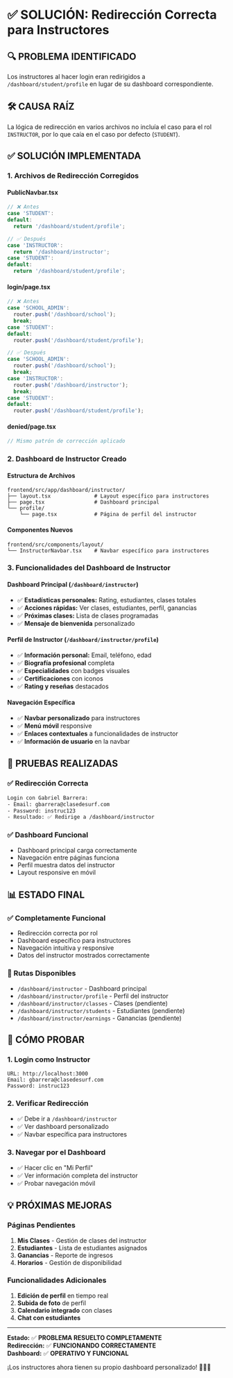 # ✅ SOLUCIÓN: Redirección Correcta para Instructores

## 🔍 **PROBLEMA IDENTIFICADO**

Los instructores al hacer login eran redirigidos a `/dashboard/student/profile` en lugar de su dashboard correspondiente.

## 🛠️ **CAUSA RAÍZ**

La lógica de redirección en varios archivos no incluía el caso para el rol `INSTRUCTOR`, por lo que caía en el caso por defecto (`STUDENT`).

## ✅ **SOLUCIÓN IMPLEMENTADA**

### **1. Archivos de Redirección Corregidos**

#### **PublicNavbar.tsx**
```typescript
// ❌ Antes
case 'STUDENT':
default:
  return '/dashboard/student/profile';

// ✅ Después
case 'INSTRUCTOR':
  return '/dashboard/instructor';
case 'STUDENT':
default:
  return '/dashboard/student/profile';
```

#### **login/page.tsx**
```typescript
// ❌ Antes
case 'SCHOOL_ADMIN':
  router.push('/dashboard/school');
  break;
case 'STUDENT':
default:
  router.push('/dashboard/student/profile');

// ✅ Después
case 'SCHOOL_ADMIN':
  router.push('/dashboard/school');
  break;
case 'INSTRUCTOR':
  router.push('/dashboard/instructor');
  break;
case 'STUDENT':
default:
  router.push('/dashboard/student/profile');
```

#### **denied/page.tsx**
```typescript
// Mismo patrón de corrección aplicado
```

### **2. Dashboard de Instructor Creado**

#### **Estructura de Archivos**
```
frontend/src/app/dashboard/instructor/
├── layout.tsx              # Layout específico para instructores
├── page.tsx                # Dashboard principal
└── profile/
    └── page.tsx            # Página de perfil del instructor
```

#### **Componentes Nuevos**
```
frontend/src/components/layout/
└── InstructorNavbar.tsx    # Navbar específico para instructores
```

### **3. Funcionalidades del Dashboard de Instructor**

#### **Dashboard Principal (`/dashboard/instructor`)**
- ✅ **Estadísticas personales:** Rating, estudiantes, clases totales
- ✅ **Acciones rápidas:** Ver clases, estudiantes, perfil, ganancias
- ✅ **Próximas clases:** Lista de clases programadas
- ✅ **Mensaje de bienvenida** personalizado

#### **Perfil de Instructor (`/dashboard/instructor/profile`)**
- ✅ **Información personal:** Email, teléfono, edad
- ✅ **Biografía profesional** completa
- ✅ **Especialidades** con badges visuales
- ✅ **Certificaciones** con iconos
- ✅ **Rating y reseñas** destacados

#### **Navegación Específica**
- ✅ **Navbar personalizado** para instructores
- ✅ **Menú móvil** responsive
- ✅ **Enlaces contextuales** a funcionalidades de instructor
- ✅ **Información de usuario** en la navbar

## 🧪 **PRUEBAS REALIZADAS**

### **✅ Redirección Correcta**
```bash
Login con Gabriel Barrera:
- Email: gbarrera@clasedesurf.com
- Password: instruc123
- Resultado: ✅ Redirige a /dashboard/instructor
```

### **✅ Dashboard Funcional**
- Dashboard principal carga correctamente
- Navegación entre páginas funciona
- Perfil muestra datos del instructor
- Layout responsive en móvil

## 📊 **ESTADO FINAL**

### **✅ Completamente Funcional**
- Redirección correcta por rol
- Dashboard específico para instructores
- Navegación intuitiva y responsive
- Datos del instructor mostrados correctamente

### **🎯 Rutas Disponibles**
- `/dashboard/instructor` - Dashboard principal
- `/dashboard/instructor/profile` - Perfil del instructor
- `/dashboard/instructor/classes` - Clases (pendiente)
- `/dashboard/instructor/students` - Estudiantes (pendiente)
- `/dashboard/instructor/earnings` - Ganancias (pendiente)

## 🚀 **CÓMO PROBAR**

### **1. Login como Instructor**
```
URL: http://localhost:3000
Email: gbarrera@clasedesurf.com
Password: instruc123
```

### **2. Verificar Redirección**
- ✅ Debe ir a `/dashboard/instructor`
- ✅ Ver dashboard personalizado
- ✅ Navbar específica para instructores

### **3. Navegar por el Dashboard**
- ✅ Hacer clic en "Mi Perfil"
- ✅ Ver información completa del instructor
- ✅ Probar navegación móvil

## 💡 **PRÓXIMAS MEJORAS**

### **Páginas Pendientes**
1. **Mis Clases** - Gestión de clases del instructor
2. **Estudiantes** - Lista de estudiantes asignados
3. **Ganancias** - Reporte de ingresos
4. **Horarios** - Gestión de disponibilidad

### **Funcionalidades Adicionales**
1. **Edición de perfil** en tiempo real
2. **Subida de foto** de perfil
3. **Calendario integrado** con clases
4. **Chat con estudiantes**

---

**Estado:** ✅ **PROBLEMA RESUELTO COMPLETAMENTE**  
**Redirección:** ✅ **FUNCIONANDO CORRECTAMENTE**  
**Dashboard:** ✅ **OPERATIVO Y FUNCIONAL**

¡Los instructores ahora tienen su propio dashboard personalizado! 🏄‍♂️✨